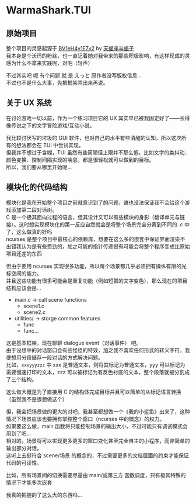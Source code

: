 # WarmaShark.TUI

## 原始项目

整个项目的灵感起源于 [BV1eH4y1E7v2](https://www.bilibili.com/video/BV1eH4y1E7v2) by [天蝎座羊蝎子](https://space.bilibili.com/431949982)\
我本身是个沃玛的粉丝，也一直记着她对我带来的那些积极影响，有这样现成的灵感为什么不拿来实践呢，对吧（轻声）

不过其实吧 呃 有个问题 就 是 えっと 原作者没写版权信息...\
不过也不是什么大事，先把框架弄出来再说。

## 关于 UX 系统

在讨论游戏一切以前，作为一个练习项目它的 UX 其实早已被我固定好了——长得像传说之下的文字冒险游戏/互动小说。

我比较讨厌写的垃圾的 GUI 软件，也对自己的水平有些清醒的认知，所以这次所有的想法都会在 TUI 中尝试实现。\
但我并不想过于含糊，TUI 虽然有些简陋但上限并不那么低，比如文字的类抖动、颜色变换、控制间隔实现的喘息，都是很轻松就可以做到的目标。\
所以，我们要从哪里开始呢...

## 模块化的代码结构

模块化是我在开始整个项目之前就意识到了的问题，谁也没法保证我不会给这个游戏添加第二段对话树。\
C 是一个极其面向过程的语言，但其设计又可以有些模块的身影（翻译单元与链接）。这时想实现模块化的第一反应自然就会是将整个场景完全分离到不同的 .c 中了，这么做真的好吗\
ncurses 是整个项目中最核心的依赖库，想要在这么多的嵌套中保证界面渲染不出错我认为是有些费劲的，加之可能的指针传递很有可能会将整个程序变成比原始项目还差的东西

但由于要用 ncurses 实现很多功能，所以每个场景都几乎必须拥有操纵有限的光标空间的能力。\
并且这些功能有很多可能会是重复功能（例如短暂的文字变色），那么现在的项目结构应该会是...

- main.c -> call scene functions
  - scene1.c
  - scene2.c
- utilities/ -> storge common features
  - func
  - func...

这是基本框架，现在聊聊 dialogue event（对话事件） 吧。\
由于设想中的对话窗口会有些怪怪的特效，加之我不喜欢任何形式的转义字符，我便想用分段储存一段对话的方式解决问题。\
比如，`xxxyyyzzz` 中 xxx 是普通文本，则将其标记为普通文本，yyy 可以标记为需要慢速打印的文本，zzz 可以被标记为有反色衬底的文本，整个段落就被分割成了三个结构。

这么做大概是为了直接用 C 的结构体完成目标并且可以简单的从标记语言转换（虽然我不是很想做这个）

但，我会把场景做的更大的对吧，我甚至都想做一个《我的小鲨鱼》出来了，这种情况下场景应该也要拥有掌控整个窗口（ncurses 中的概念）的权力。\
如果要这么做，main 函数将只能控制场景的输出大小，不过可能只有调试模式会用到了吧...\
相对的，场景将可以实现更多更多的窗口变化甚至完全自主的小程序，而非简单的输出部分对话。\
这听上去挺符合 scene/场景 的概念的，不过需要更多的文档层面的约束才能保证代码的可读性。

比如，所有场景间的切换需要尽量由 main/或第三方 函数调度，只有极其特殊的情况下才能多次嵌套

我真的把握的了这么大的东西吗...
